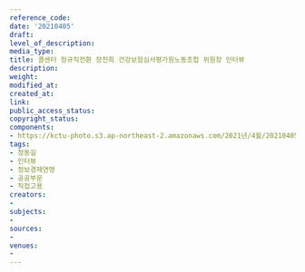 ```yaml
---
reference_code: 
date: '20210405'
draft: 
level_of_description: 
media_type: 
title: 콜센터 정규직전환 장진희 건강보험심사평가원노동조합 위원장 인터뷰
description: 
weight: 
modified_at: 
created_at: 
link: 
public_access_status: 
copyright_status: 
components:
- https://kctu-photo.s3.ap-northeast-2.amazonaws.com/2021년/4월/20210405-콜센터+정규직전환+장진희+건강보험심사평가원노동조합+위원장+인터뷰_정동길_인터뷰_정보경제연맹_공공부문_직접고용/_1DX0142.jpg
tags:
- 정동길
- 인터뷰
- 정보경제연맹
- 공공부문
- 직접고용
creators:
- 
subjects:
- 
sources:
- 
venues:
- 
---
```


